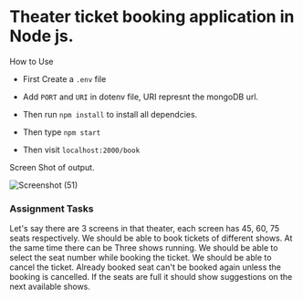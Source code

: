 # Theater ticket booking application in Node js.

How to Use 

* First Create a ```.env``` file
* Add ```PORT``` and ```URI``` in dotenv file, URI represnt the mongoDB url.
* Then run ```npm install``` to install all dependcies.
* Then type ``` npm start ```

* Then visit ``` localhost:2000/book ```

Screen Shot of output.

![Screenshot (51)](https://user-images.githubusercontent.com/64978605/222412708-0f97974c-4e3a-445b-9752-b3b97e8c55a5.png)


### Assignment Tasks

Let's say there are 3 screens in that theater, each screen has 45, 60, 75 seats respectively. 
We should be able to book tickets of different shows. 
At the same time there can be Three shows running. 
We should be able to select the seat number while booking the ticket. 
We should be able to cancel the ticket. 
Already booked seat can't be booked again unless the booking is cancelled. 
If the seats are full it should show suggestions on the next available shows. 

